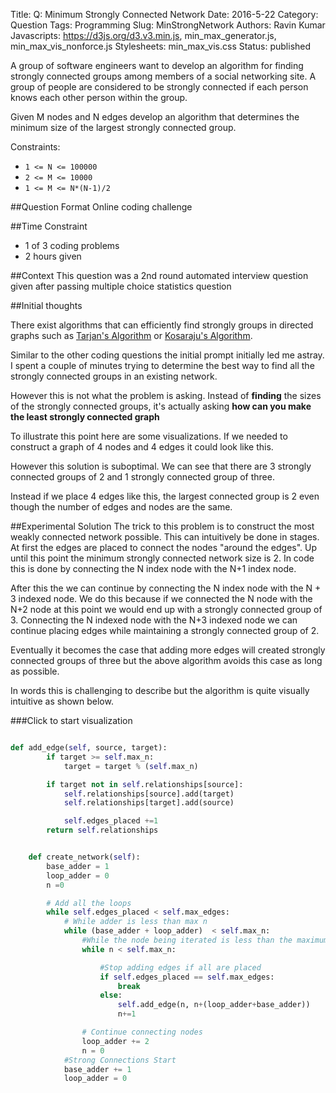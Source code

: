 Title: Q: Minimum Strongly Connected Network
Date: 2016-5-22
Category: Question
Tags: Programming
Slug: MinStrongNetwork
Authors: Ravin Kumar
Javascripts: https://d3js.org/d3.v3.min.js, min_max_generator.js, min_max_vis_nonforce.js
Stylesheets: min_max_vis.css
Status: published

A group of software engineers want to develop an algorithm for finding strongly
connected groups among members of a social networking site. A group of people
are considered to be strongly connected if each person knows each other person
within the group.

Given M nodes and N edges develop an algorithm that determines
the minimum size of the largest strongly connected group.

Constraints:  
-  `1 <= N <= 100000`  
-  `2 <= M <= 10000`  
-  `1 <= M <= N*(N-1)/2`  

##Question Format
Online coding challenge

##Time Constraint
* 1 of 3 coding problems 
* 2 hours given

##Context
This question was a 2nd round automated interview question
given after passing multiple choice statistics question

##Initial thoughts

There exist algorithms that can efficiently find strongly groups in
directed graphs such as 
[Tarjan's Algorithm](https://en.wikipedia.org/wiki/Tarjan%27s_strongly_connected_components_algorithm)
or
[Kosaraju's Algorithm](https://en.wikipedia.org/wiki/Kosaraju%27s_algorithm).

Similar to the other coding questions the initial prompt
initially led me astray. I spent a couple of minutes  trying to determine the
best way to find all the strongly connected groups in an existing network.

However this is not what the problem is asking. Instead of **finding**
the sizes of the strongly connected groups, it's actually asking
**how can you make the least strongly connected graph**

To illustrate this point here are some visualizations.
If we needed to construct a graph of 4 nodes and 4 edges it could look like this.
  
<div id="wronglyconnectedgraph"></div>  

However this solution is suboptimal. We can see that there are 3 strongly
connected groups of 2 and 1 strongly connected group of three.  

Instead if we place 4 edges like this, the largest connected
group is 2 even though the number of edges and nodes are the same.
<div id="betterconnectedgraph"></div>  


##Experimental Solution
The trick to this problem is to construct the most weakly connected
network possible. This can intuitively be done in stages. At first the edges
are placed to connect the nodes "around the edges".
Up until this point the minimum strongly connected network size is 2. In code this is done by connecting
the N index node with the N+1 index node.

After this the we can continue by connecting the N index node with the N + 3
indexed node. We do this because if we connected the N node with the N+2 node
at this point we would end up with a strongly connected group of 3. Connecting
the N indexed node with the N+3 indexed node we can continue placing edges
while maintaining a strongly connected group of 2.

Eventually it becomes the case that adding more edges will created strongly
connected groups of three but the above algorithm avoids this case as
long as possible.

In words this is challenging to describe but the algorithm is quite visually
intuitive as shown below.

###Click to start visualization

<div id="vis"></div>


```python

def add_edge(self, source, target):
        if target >= self.max_n:
            target = target % (self.max_n)

        if target not in self.relationships[source]:
            self.relationships[source].add(target)
            self.relationships[target].add(source)

            self.edges_placed +=1
        return self.relationships


    def create_network(self):
        base_adder = 1
        loop_adder = 0
        n =0

        # Add all the loops
        while self.edges_placed < self.max_edges:
            # While adder is less than max n
            while (base_adder + loop_adder)  < self.max_n:
                #While the node being iterated is less than the maximum
                while n < self.max_n:

                    #Stop adding edges if all are placed
                    if self.edges_placed == self.max_edges:
                        break
                    else:
                        self.add_edge(n, n+(loop_adder+base_adder))
                        n+=1

                # Continue connecting nodes
                loop_adder += 2
                n = 0
            #Strong Connections Start
            base_adder += 1
            loop_adder = 0
```




